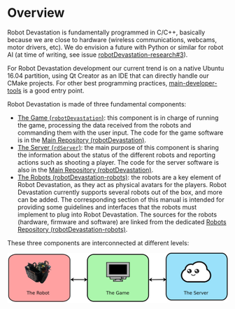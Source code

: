 # Overview

Robot Devastation is fundamentally programmed in C/C++, basically because we are close to hardware (wireless communications, webcams, motor drivers, etc). We do envision a future with Python or similar for robot AI (at time of writing, see issue [robotDevastation-research#3](https://github.com/asrob-uc3m/robotDevastation-research/issues/3)).

For Robot Devastation development our current trend is on a native Ubuntu 16.04 partition, using Qt Creator as an IDE that can directly handle our CMake projects. For other best programming practices, [main-developer-tools](https://github.com/roboticslab-uc3m/developer-manual/blob/master/main-developer-tools.md) is a good entry point.

Robot Devastation is made of three fundamental components:
* [The Game (`robotDevastation`)](/robotDevastation/README.md): this component is in charge of running the game, processing the data received from the robots and commanding them with the user input. The code for the game software is in the [Main Repository (robotDevastation)](https://github.com/asrob-uc3m/robotDevastation).
* [The Server (`rdServer`)](/rdServer/README.md): the main purpose of this component is sharing the information about the status of the different robots and reporting actions such as shooting a player. The code for the server software is also in the [Main Repository (robotDevastation)](https://github.com/asrob-uc3m/robotDevastation).
* [The Robots (robotDevastation-robots)](/robots.md): the robots are a key element of Robot Devastation, as they act as physical avatars for the players. Robot Devastation currently supports several robots out of the box, and more can be added. The corresponding section of this manual is intended for providing some guidelines and interfaces that the robots must implement to plug into Robot Devastation. The sources for the robots (hardware, firmware and software) are linked from the dedicated [Robots Repository (robotDevastation-robots)](https://github.com/asrob-uc3m/robotDevastation-robots).

These three components are interconnected at different levels:

![The Robot <-> The Game <-> The Server](/assets/overview.png)

